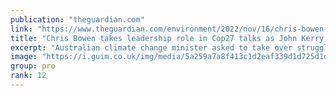 ```yaml
---
publication: "theguardian.com"
link: "https://www.theguardian.com/environment/2022/nov/16/chris-bowen-takes-leadership-role-in-cop27-talks-as-john-kerry-praises-australias-climate-u-turn"
title: "Chris Bowen takes leadership role in Cop27 talks as John Kerry praises Australia’s climate U-turn"
excerpt: "Australian climate change minister asked to take over struggling summit negotiations over how to fund climate financing for poor countries"
image: "https://i.guim.co.uk/img/media/5a259a7a8f413c1d2eaf339d1d725d1dd1f06cb1/0_0_6335_3804/master/6335.jpg?width=1200&height=630&quality=85&auto=format&fit=crop&overlay-align=bottom%2Cleft&overlay-width=100p&overlay-base64=L2ltZy9zdGF0aWMvb3ZlcmxheXMvdGctZGVmYXVsdC5wbmc&enable=upscale&s=2aa667eaf85c055e17dc8370390d2ea0"
group: pro
rank: 12
---
```

